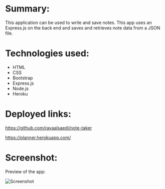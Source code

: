 # Summary:
This application can be used to write and save notes. This app uses an Express.js on the back end and saves and retrieves note data from a JSON file.

# Technologies used:
- HTML
- CSS
- Bootstrap
- Express.js
- Node.js
- Heroku

# Deployed links:

https://github.com/rayaalsaedi/note-taker

https://planner.herokuapp.com/



# Screenshot:
Preview of the app:

![Screenshot](develop/capture.gif)